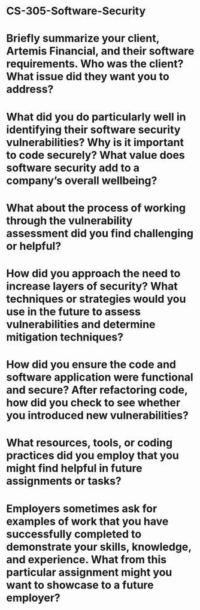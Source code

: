 # CS-305-Software-Security

# Briefly summarize your client, Artemis Financial, and their software requirements. Who was the client? What issue did they want you to address?

# What did you do particularly well in identifying their software security vulnerabilities? Why is it important to code securely? What value does software security add to a company’s overall wellbeing?

# What about the process of working through the vulnerability assessment did you find challenging or helpful?

# How did you approach the need to increase layers of security? What techniques or strategies would you use in the future to assess vulnerabilities and determine mitigation techniques?

# How did you ensure the code and software application were functional and secure? After refactoring code, how did you check to see whether you introduced new vulnerabilities?

# What resources, tools, or coding practices did you employ that you might find helpful in future assignments or tasks?

# Employers sometimes ask for examples of work that you have successfully completed to demonstrate your skills, knowledge, and experience. What from this particular assignment might you want to showcase to a future employer?
